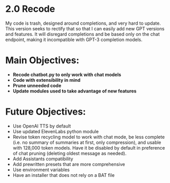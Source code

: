 # 2.0 Recode
My code is trash, designed around completions, and very hard to update. This version seeks to 
rectify that so that I can easily add new GPT versions and features. It will disregard completions
and be based only on the chat endpoint, making it incompatible with GPT-3 completion models.

# Main Objectives:

- **Recode chatbot.py to only work with chat models**
- **Code with extensibility in mind**
- **Prune unneeded code**
- **Update modules used to take advantage of new features**

# Future Objectives:

- Use OpenAI TTS by default
- Use updated ElevenLabs python module 
- Revise token recycling model to work with chat mode, be less complete (i.e. no summary of summaries at first, only compression),
and usable with 128,000 token models. Have it be disabled by default in preference of chat pruning (deleting oldest message as needed).
- Add Assistants compatibility
- Add prewritten presets that are more comprehensive
- Use environment variables
- Have an installer that does not rely on a BAT file